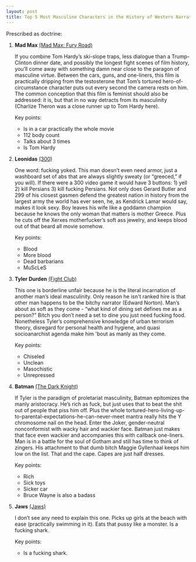 ```yaml
---
layout: post
title: Top 5 Most Masculine Characters in the History of Western Narrative
---
```


Prescribed as doctrine:


1. **Mad Max** [(Mad Max: Fury Road)](https://www.imdb.com/title/tt1392190/)

    If you combine Tom Hardy’s ski-slope traps, less dialogue than a Trump-Clinton dinner date, and possibly the longest fight scenes of film history, you’ll come away with something damn near close to the paragon of masculine virtue. Between the cars, guns, and one-liners, this film is practically dripping from the testosterone that Tom’s tortured hero-of-circumstance character puts out every second the camera rests on him. The common conception that this film is feminist should also be addressed: it is, but that in no way detracts from its masculinity (Charlize Theron was a close runner up to Tom Hardy here).

    Key points:

    * Is in a car practically the whole movie
    * 112 body count
    * Talks about 3 times
    * Is Tom Hardy

2. **Leonidas** [(300)](https://www.imdb.com/title/tt0416449/)

    One word: fucking yoked. This man doesn’t even need armor, just a washboard set of abs that are always slightly sweaty (or “greeced,” if you will). If there were a 300 video game it would have 3 buttons: 1) yell 2) kill Persians 3) kill fucking Persians. Not only does Gerard Butler and 299 of his closest gasmen defend the greatest nation in history from the largest army the world has ever seen, he, as Kendrick Lamar would say, makes it look sexy. Boy leaves his wife like a goddamn champion because he knows the only woman that matters is mother Greece. Plus he cuts off the Xerxes motherfucker’s soft ass jewelry, and keeps blood out of that beard all movie somehow.

    Key points:

    * Blood
    * More blood
    * Dead barbarians
    * MuScLeS

3. **Tyler Durden** [(Fight Club)](https://www.imdb.com/title/tt0137523/)

    This one is borderline unfair because he is the literal incarnation of another man’s ideal masculinity. Only reason he isn't ranked hire is that other man happens to be the bitchy narrator (Edward Norton). Man’s about as soft as they come - “what kind of dining set defines me as a person?” Bitch you don’t need a set to dine you just need fucking food. Nonetheless Tyler’s comprehensive knowledge of urban terrorism theory, disregard for personal health and hygiene, and quasi socioanarchist agenda make him 'bout as manly as they come.

    Key points:

    * Chiseled
    * Unclean
    * Masochistic
    * Unrepressed

4. **Batman** [(The Dark Knight)](https://www.imdb.com/title/tt0468569/)

    If Tyler is the paradigm of proletariat masculinity, Batman epitomizes the manly aristocracy.  He’s rich as fuck, but just uses that to beat the shit out of people that piss him off. Plus the whole tortured-hero-living-up-to-parental-expectations-he-can-never-meet mantra really hits the Y chromosome nail on the head. Enter the Joker, gender-neutral nonconformist with wacky hair and wackier face. Batman just makes that face even wackier and accompanies this with callback one-liners.  Man is in a battle for the soul of Gotham and still has time to think of zingers. His attachment to that dumb bitch Maggie Gyllenhaal keeps him low on the list. That and the cape. Capes are just half dresses.

    Key points:

    * Rich
    * Sick toys
    * Sicker car
    * Bruce Wayne is also a badass

5. **Jaws** [(Jaws)](https://www.imdb.com/title/tt0073195/)

    I don’t see any need to explain this one. Picks up girls at the beach with ease (practically swimming in it). Eats that pussy like a monster. Is a fucking shark.

    Key points:

    * Is a fucking shark.
